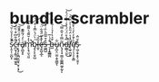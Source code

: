 # bundle-scrambler
s̷͎̯̩̹̮̺͙͒̐̾̉̆͗̆̚͝č̵̪̫̘̗͚̦̮̺̫̭͍͂͋͆͒̇̏̈́̚ŗ̶̢̡̨̯̪̮̼͈͉̮͔͕̘́̒̓̏͗̂̄̄͂͜͝a̸̟̱̺̞̥͑͐́́͂͌͊͘m̷̨̛̝̘̫͉̤͈̔̒̆͌́͐͌̎͒̚͠b̴̡̢̨̨̤̥̺͗̀̈́̀̿̾͒̈́͘͝l̵̼̝̃̎͝ȩ̶̛̮̺̝̲̀̌̽̆̈́̄͋̈͝ͅs̵͖̪̺͒͒̃̅̋̀̏̇̇̔̏̒̓́͠ ̵̖̝̝̳͇̪͒́͗̅͘b̶̺̌̉̔̒̉͗̇̐͗̈̍u̴̡̪̞̤̫̫͕̬̤͇̱͋ͅn̷̨̡̧̘̣̳͔͚͚̪͚̗̰͂̿̇̒̌̑̿͝ͅͅd̶͚̲̘̤͈̅̒̊̈́̈́͐͛͑͑̾̈́̓̚͜͝l̸̖̰̥̪̤̥̑̽̔̈́̎̈̾̀͛̈́̂̕͝ę̸̛̜̹̖̩̗̞͇̉̓̄̓̀̉͑̀̆̽͛̐̂͐s̴̜͖͎̬͙̥̩̮̱͔̉̆̈̂
